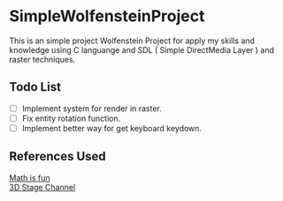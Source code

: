 # SimpleWolfensteinProject

This is an simple project Wolfenstein Project for apply my skills and knowledge
using C languange and SDL ( Simple DirectMedia Layer ) and raster techniques.

## Todo List

- [ ] Implement system for render in raster.
- [ ] Fix entity rotation function.
- [ ] Implement better way for get keyboard keydown.

## References Used

[Math is fun ](https://www.mathsisfun.com/) <br>
[3D Stage Channel](https://www.youtube.com/@3DSage/videos)